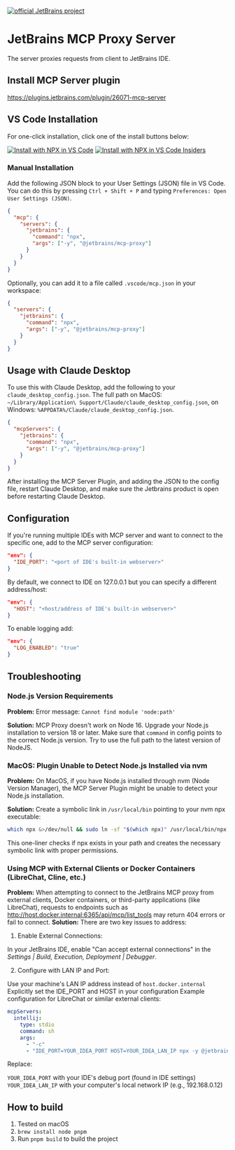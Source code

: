 [![official JetBrains project](http://jb.gg/badges/incubator-flat-square.svg)](https://github.com/JetBrains#jetbrains-on-github)
# JetBrains MCP Proxy Server

The server proxies requests from client to JetBrains IDE.

## Install MCP Server plugin

https://plugins.jetbrains.com/plugin/26071-mcp-server

## VS Code Installation

For one-click installation, click one of the install buttons below:

[![Install with NPX in VS Code](https://img.shields.io/badge/VS_Code-NPM-0098FF?style=flat-square&logo=visualstudiocode&logoColor=white)](https://insiders.vscode.dev/redirect/mcp/install?name=jetbrains&config=%7B%22command%22%3A%22npx%22%2C%22args%22%3A%5B%22-y%22%2C%22%40jetbrains%2Fmcp-proxy%22%5D%7D) [![Install with NPX in VS Code Insiders](https://img.shields.io/badge/VS_Code_Insiders-NPM-24bfa5?style=flat-square&logo=visualstudiocode&logoColor=white)](https://insiders.vscode.dev/redirect/mcp/install?name=jetbrains&config=%7B%22command%22%3A%22npx%22%2C%22args%22%3A%5B%22-y%22%2C%22%40jetbrains%2Fmcp-proxy%22%5D%7D&quality=insiders)

### Manual Installation

Add the following JSON block to your User Settings (JSON) file in VS Code. You can do this by pressing `Ctrl + Shift + P` and typing `Preferences: Open User Settings (JSON)`.

```json
{
  "mcp": {
    "servers": {
      "jetbrains": {
        "command": "npx",
        "args": ["-y", "@jetbrains/mcp-proxy"]
      }
    }
  }
}
```

Optionally, you can add it to a file called `.vscode/mcp.json` in your workspace:

```json
{
  "servers": {
    "jetbrains": {
      "command": "npx",
      "args": ["-y", "@jetbrains/mcp-proxy"]
    }
  }
}
```

## Usage with Claude Desktop

To use this with Claude Desktop, add the following to your `claude_desktop_config.json`.
The full path on MacOS: `~/Library/Application\ Support/Claude/claude_desktop_config.json`, on Windows: `%APPDATA%/Claude/claude_desktop_config.json`.

```json
{
  "mcpServers": {
    "jetbrains": {
      "command": "npx",
      "args": ["-y", "@jetbrains/mcp-proxy"]
    }
  }
}
```

After installing the MCP Server Plugin, and adding the JSON to the config file, restart Claude Desktop, and make sure the Jetbrains product is open before restarting Claude Desktop. 

## Configuration

If you're running multiple IDEs with MCP server and want to connect to the specific one, add to the MCP server configuration:
```json
"env": {
  "IDE_PORT": "<port of IDE's built-in webserver>"
}
```

By default, we connect to IDE on  127.0.0.1 but you can specify a different address/host:
```json
"env": {
  "HOST": "<host/address of IDE's built-in webserver>"
}
```

To enable logging add:
```json
"env": {
  "LOG_ENABLED": "true"
}
```

## Troubleshooting

### Node.js Version Requirements
**Problem:** Error message: `Cannot find module 'node:path'`

**Solution:**
MCP Proxy doesn't work on Node 16.
Upgrade your Node.js installation to version 18 or later. Make sure that `command` in config points to the correct Node.js version.
Try to use the full path to the latest version of NodeJS.

### 

### MacOS: Plugin Unable to Detect Node.js Installed via nvm
**Problem:** On MacOS, if you have Node.js installed through nvm (Node Version Manager), the MCP Server Plugin might be unable to detect your Node.js installation.

**Solution:** Create a symbolic link in `/usr/local/bin` pointing to your nvm npx executable:
```bash
which npx &>/dev/null && sudo ln -sf "$(which npx)" /usr/local/bin/npx
```
This one-liner checks if npx exists in your path and creates the necessary symbolic link with proper permissions.

### Using MCP with External Clients or Docker Containers (LibreChat, Cline, etc.)

**Problem:** When attempting to connect to the JetBrains MCP proxy from external clients, Docker containers, or third-party applications (like LibreChat), requests to endpoints such as http://host.docker.internal:6365/api/mcp/list_tools may return 404 errors or fail to connect.
**Solution:** There are two key issues to address:
1. Enable External Connections:

In your JetBrains IDE, enable "Can accept external connections" in the _Settings | Build, Execution, Deployment | Debugger_.

2. Configure with LAN IP and Port:

Use your machine's LAN IP address instead of `host.docker.internal`
Explicitly set the IDE_PORT and HOST in your configuration
Example configuration for LibreChat or similar external clients:
```yaml
mcpServers:
  intellij:
    type: stdio
    command: sh
    args:
      - "-c"
      - "IDE_PORT=YOUR_IDEA_PORT HOST=YOUR_IDEA_LAN_IP npx -y @jetbrains/mcp-proxy"
```
Replace:

`YOUR_IDEA_PORT` with your IDE's debug port (found in IDE settings)
`YOUR_IDEA_LAN_IP` with your computer's local network IP (e.g., 192.168.0.12)


## How to build
1. Tested on macOS
2. `brew install node pnpm`
3. Run `pnpm build` to build the project

